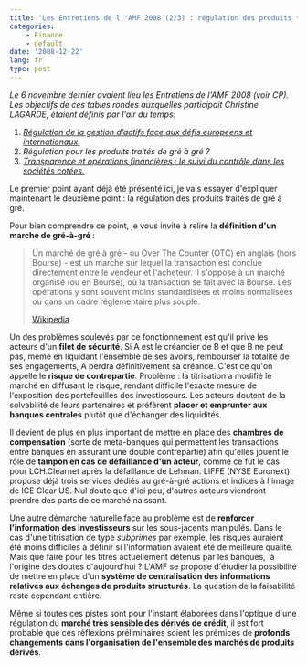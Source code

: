```yaml
---
title: 'Les Entretiens de l''AMF 2008 (2/3) : régulation des produits traités de gré à gré'
categories:
    - Finance
    - default
date: '2008-12-22'
lang: fr
type: post
---
```


_Le 6 novembre dernier avaient lieu les Entretiens de l'AMF 2008 (voir CP). Les objectifs de ces tables rondes auxquelles participait Christine LAGARDE, étaient définis par l'air du temps:_

1. [_Régulation de la gestion d’actifs face aux défis européens et internationaux._](/2008/11/les-entretiens-de-lamf-2008-13-regulation-de-la-gestion-dactifs/)
2. _Régulation pour les produits traités de gré à gré&nbsp;?_
3. [_Transparence et opérations financières&nbsp;: le suivi du contrôle dans les sociétés cotées._](/2008/12/les-entretiens-de-lamf-2008-33-suivi-du-controle-dans-les-societes-cotees/)

Le premier point ayant déjà été présenté ici, je vais essayer d'expliquer maintenant le deuxième point&nbsp;: la régulation des produits traités de gré à gré.

Pour bien comprendre ce point, je vous invite à relire la **définition d'un marché de gré-à-gré**&nbsp;:

> Un marché de gré à gré - ou Over The Counter (OTC) en anglais (hors Bourse) - est un marché sur lequel la transaction est conclue directement entre le vendeur et l'acheteur. Il s'oppose à un marché organisé (ou en Bourse), où la transaction se fait avec la Bourse. Les opérations y sont souvent moins standardisées et moins normalisées ou dans un cadre réglementaire plus souple.  
> 
> [Wikipedia](http://fr.wikipedia.org/wiki/Over_The_Counter)

Un des problèmes soulevés par ce fonctionnement est qu'il prive les acteurs d'un **filet de sécurité**. Si A est le créancier de B et que B ne peut pas, même en liquidant l'ensemble de ses avoirs, rembourser la totalité de ses engagements, A perdra définitivement sa créance. C'est ce qu'on appelle le **risque de contrepartie**. Problème&nbsp;: la titrisation a modifié le marché en diffusant le risque, rendant difficile l'exacte mesure de l'exposition des portefeuilles des investisseurs. Les acteurs doutent de la solvabilité de leurs partenaires et préfèrent **placer et emprunter aux banques centrales** plutôt que d'échanger des liquidités.

Il devient de plus en plus important de mettre en place des **chambres de compensation** (sorte de meta-banques qui permettent les transactions entre banques en assurant une double contrepartie) afin qu'elles jouent le rôle de **tampon en cas de défaillance d'un acteur**, comme ce fût le cas pour LCH.Clearnet après la défaillance de Lehman. LIFFE (NYSE Euronext) propose déjà trois services dédiés au gré-à-gré actions et indices à l'image de ICE Clear US. Nul doute que d'ici peu, d'autres acteurs viendront prendre des parts de ce marché naissant.

Une autre démarche naturelle face au problème est de **renforcer l'information des investisseurs** sur les sous-jacents manipulés. Dans le cas d'une titrisation de type _subprimes_ par exemple, les risques auraient été moins difficiles à définir si l'information avaient été de meilleure qualité. Mais que faire pour les titres actuellement détenus par les banques,  à l'origine des doutes d'aujourd'hui&nbsp;? L'AMF se propose d'étudier la possibilité de mettre en place d'un **système de centralisation des informations relatives aux échanges de produits structurés**. La question de la faisabilité reste cependant entière.

Même si toutes ces pistes sont pour l'instant élaborées dans l'optique d'une régulation du **marché très sensible des dérivés de crédit**, il est fort probable que ces réflexions préliminaires soient les prémices de **profonds changements dans l'organisation de l'ensemble des marchés de produits dérivés**.